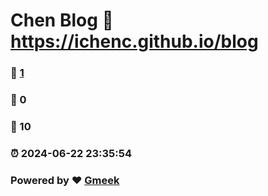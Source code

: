 # Chen Blog :link: https://ichenc.github.io/blog 
### :page_facing_up: [1](https://ichenc.github.io/blog/tag.html) 
### :speech_balloon: 0 
### :hibiscus: 10 
### :alarm_clock: 2024-06-22 23:35:54 
### Powered by :heart: [Gmeek](https://github.com/Meekdai/Gmeek)
